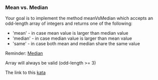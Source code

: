 ### Mean vs. Median

Your goal is to implement the method meanVsMedian which accepts an odd-length array of integers and returns one of the following:

* 'mean' - in case mean value is larger than median value  
* 'median' - in case median value is larger than mean value  
* 'same' - in case both mean and median share the same value  

Reminder: [Median](https://en.wikipedia.org/wiki/Median)

Array will always be valid (odd-length >= 3)  

The link to this [kata](https://www.codewars.com/kata/mean-vs-median/java)
